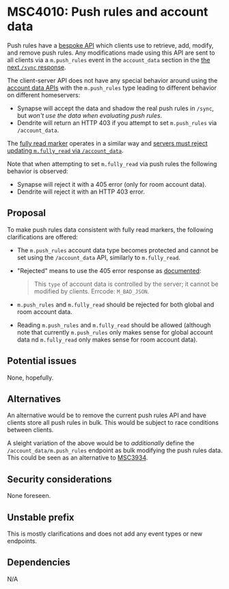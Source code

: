 # MSC4010: Push rules and account data

Push rules have a [bespoke API](https://spec.matrix.org/v1.6/client-server-api/#push-rules-api)
which clients use to retrieve, add, modify, and remove push rules. Any modifications
made using this API are sent to all clients via a `m.push_rules` event in the
`account_data` section in the
[the next `/sync` response](https://spec.matrix.org/v1.6/client-server-api/#push-rules-events).

The client-server API does not have any special behavior around using the
[account data APIs](https://spec.matrix.org/v1.6/client-server-api/#client-behaviour-17)
with the `m.push_rules` type leading to different behavior on different homeservers:

* Synapse will accept the data and shadow the real push rules in `/sync`, but
  *won't use the data when evaluating push rules*.
* Dendrite will return an HTTP 403 if you attempt to set `m.push_rules` via
  `/account_data`.

The [fully read marker](https://spec.matrix.org/v1.6/client-server-api/#fully-read-markers)
operates in a similar way and
[servers must reject updating `m.fully_read` via `/account_data`](https://spec.matrix.org/v1.6/client-server-api/#server-behaviour-10).

Note that when attempting to set `m.fully_read` via push rules the following
behavior is observed:

* Synapse will reject it with a 405 error (only for room account data).
* Dendrite will reject it with an HTTP 403 error.

## Proposal

To make push rules data consistent with fully read markers, the following
clarifications are offered:

* The `m.push_rules` account data type becomes protected and cannot be set using
  the `/account_data` API, similarly to `m.fully_read`.
* "Rejected" means to use the 405 error response as
  [documented](https://spec.matrix.org/v1.6/client-server-api/#put_matrixclientv3useruseridaccount_datatype):

  > This `type` of account data is controlled by the server; it cannot be modified
  > by clients. Errcode: `M_BAD_JSON`.
* `m.push_rules` and `m.fully_read` should be rejected for both global and room
  account data.
* Reading `m.push_rules` and `m.fully_read` should be allowed (although note that
  currently `m.push_rules` only makes sense for global account data nd `m.fully_read`
  only makes sense for room account data).

## Potential issues

None, hopefully.

## Alternatives

An alternative would be to remove the current push rules API and have clients
store all push rules in bulk. This would be subject to race conditions between
clients.

A sleight variation of the above would be to *additionally* define the `/account_data/m.push_rules`
endpoint as bulk modifying the push rules data. This could be seen as an alternative
to [MSC3934](https://github.com/matrix-org/matrix-spec-proposals/pull/3934).

## Security considerations

None foreseen.

## Unstable prefix

This is mostly clarifications and does not add any event types or new endpoints.

## Dependencies

N/A
